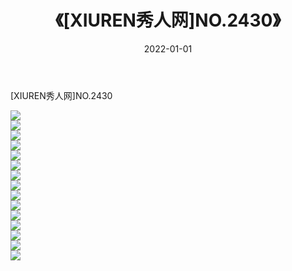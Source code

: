﻿---
layout: post
title:  《[XIUREN秀人网]NO.2430》
date:   2022-01-01
img: http://pic.660000.xyz/1:/秀人网/秀人网第03部分/[XIUREN秀人网]NO.2430/000.jpg
categories: [美女, 清纯, 唯美]
---

[XIUREN秀人网]NO.2430

 ![](http://pic.660000.xyz/1:/秀人网/秀人网第03部分/[XIUREN秀人网]NO.2430/001.jpg) <br>![](http://pic.660000.xyz/1:/秀人网/秀人网第03部分/[XIUREN秀人网]NO.2430/002.jpg) <br>![](http://pic.660000.xyz/1:/秀人网/秀人网第03部分/[XIUREN秀人网]NO.2430/003.jpg) <br>![](http://pic.660000.xyz/1:/秀人网/秀人网第03部分/[XIUREN秀人网]NO.2430/004.jpg) <br>![](http://pic.660000.xyz/1:/秀人网/秀人网第03部分/[XIUREN秀人网]NO.2430/005.jpg) <br>![](http://pic.660000.xyz/1:/秀人网/秀人网第03部分/[XIUREN秀人网]NO.2430/006.jpg) <br>![](http://pic.660000.xyz/1:/秀人网/秀人网第03部分/[XIUREN秀人网]NO.2430/007.jpg) <br>![](http://pic.660000.xyz/1:/秀人网/秀人网第03部分/[XIUREN秀人网]NO.2430/008.jpg) <br>![](http://pic.660000.xyz/1:/秀人网/秀人网第03部分/[XIUREN秀人网]NO.2430/009.jpg) <br>![](http://pic.660000.xyz/1:/秀人网/秀人网第03部分/[XIUREN秀人网]NO.2430/010.jpg) <br>![](http://pic.660000.xyz/1:/秀人网/秀人网第03部分/[XIUREN秀人网]NO.2430/011.jpg) <br>![](http://pic.660000.xyz/1:/秀人网/秀人网第03部分/[XIUREN秀人网]NO.2430/012.jpg) <br>![](http://pic.660000.xyz/1:/秀人网/秀人网第03部分/[XIUREN秀人网]NO.2430/013.jpg) <br>![](http://pic.660000.xyz/1:/秀人网/秀人网第03部分/[XIUREN秀人网]NO.2430/014.jpg) <br>![](http://pic.660000.xyz/1:/秀人网/秀人网第03部分/[XIUREN秀人网]NO.2430/015.jpg) <br>